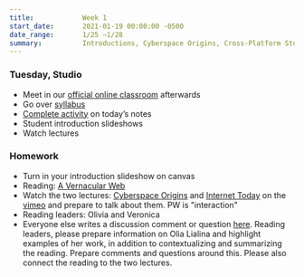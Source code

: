 ```yaml
---
title:            Week 1
start_date:       2021-01-19 00:00:00 -0500
date_range:       1/25 –1/28
summary:          Introductions, Cyberspace Origins, Cross-Platform Storytelling, Glitch
---
```


### Tuesday, Studio

- Meet in our [official online classroom](https://newschool.zoom.us/my/nikafisher) afterwards
- Go over [syllabus](https://docs.google.com/document/d/17VGlywfjM_YJGT5QnM5yqkK9tWmDQyQZ0JtRJVrVqO0/edit?usp=sharing)
- [Complete activity](https://paper.dropbox.com/doc/Parsons-Core-Interaction-S22-Tuesday-0125--Baos7UH8ZX7ycMa015vZvr4BAQ-27uvegqbM0HpwOhWHvqTW) on today&rsquo;s notes
- Student introduction slideshows
- Watch lectures

### Homework
- Turn in your introduction slideshow on canvas
- Reading: [A Vernacular Web](http://art.teleportacia.org/observation/vernacular/)
- Watch the two lectures: [Cyberspace Origins](https://vimeo.com/501962625) and [Internet Today](https://vimeo.com/502002510) on the [vimeo](https://vimeo.com/showcase/8025633) and prepare to talk about them. PW is "interaction"
- Reading leaders: Olivia and Veronica
- Everyone else writes a discussion comment or question [here](https://paper.dropbox.com/doc/Parsons-Core-Interaction-S22-Reading-Reflections--BaiIPkMqvKsKr~MH8d2IVCvzAQ-xcAaUIV4Syfp3zmAR7IMi). Reading leaders, please prepare information on Olia Lialina and highlight examples of her work, in addition to contextualizing and summarizing the reading. Prepare comments and questions around this. Please also connect the reading to the two lectures.
